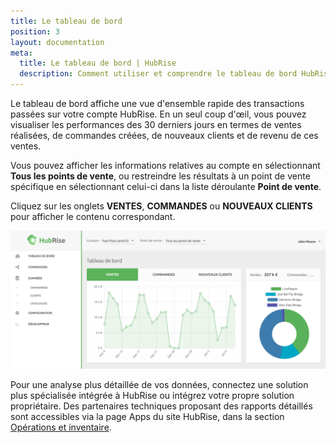 ```yaml
---
title: Le tableau de bord
position: 3
layout: documentation
meta:
  title: Le tableau de bord | HubRise
  description: Comment utiliser et comprendre le tableau de bord HubRise.
---
```


Le tableau de bord affiche une vue d'ensemble rapide des transactions passées sur votre compte HubRise. En un seul coup d'œil, vous pouvez visualiser les performances des 30 derniers jours en termes de ventes réalisées, de commandes créées, de nouveaux clients et de revenu de ces ventes.

Vous pouvez afficher les informations relatives au compte en sélectionnant **Tous les points de vente**, ou restreindre les résultats à un point de vente spécifique en sélectionnant celui-ci dans la liste déroulante **Point de vente**.

Cliquez sur les onglets **VENTES**, **COMMANDES** ou **NOUVEAUX CLIENTS** pour afficher le contenu correspondant.

![Tableau de bord de HubRise](../images/078-fr-hubrise-dashboard.png)

Pour une analyse plus détaillée de vos données, connectez une solution plus spécialisée intégrée à HubRise ou intégrez votre propre solution propriétaire. Des partenaires techniques proposant des rapports détaillés sont accessibles via la page Apps du site HubRise, dans la section [Opérations et inventaire](/apps/gestion-et-inventaire#nav/).
